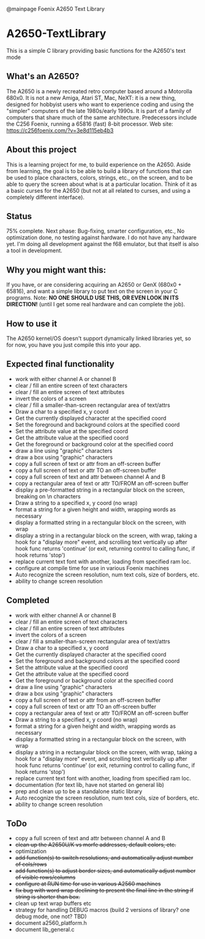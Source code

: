 @mainpage Foenix A2650 Text Library
# A2650-TextLibrary
This is a simple C library providing basic functions for the A2650's text mode

## What's an A2650?
The A2650 is a newly recreated retro computer based around a Motorolla 680x0. It is not a new Amiga, Atari ST, Mac, NeXT: it is a new thing, designed for hobbyist users who want to experience coding and using the "simpler" computers of the late 1980s/early 1990s. It is part of a family of computers that share much of the same architecture. Predecessors include the C256 Foenix, running a 65816 (fast) 8-bit processor. 
Web site: https://c256foenix.com/?v=3e8d115eb4b3

## About this project
This is a learning project for me, to build experience on the A2650. Aside from learning, the goal is to be able to build a library of functions that can be used to place characters, colors, strings, etc., on the screen, and to be able to query the screen about what is at a particular location. Think of it as a basic curses for the A2650 (but not at all related to curses, and using a completely different interface). 

## Status
75% complete. Next phase: Bug-fixing, smarter configuration, etc., No optimization done, no testing against hardware.
I do not have any hardware yet. I'm doing all development against the f68 emulator, but that itself is also a tool in development. 

## Why you might want this:
If you have, or are considering acquiring an A2650 or GenX (680x0 + 65816), and want a simple library to put text on the screen in your C programs. 
Note: **NO ONE SHOULD USE THIS, OR EVEN LOOK IN ITS DIRECTION!** (until I get some real hardware and can complete the job).

## How to use it
The A2650 kernel/OS doesn't support dynamically linked libraries yet, so for now, you have you just compile this into your app. 

## Expected final functionality
 * work with either channel A or channel B
 * clear / fill an entire screen of text characters
 * clear / fill an entire screen of text attributes
 * invert the colors of a screen
 * clear / fill a smaller-than-screen rectangular area of text/attrs
 * Draw a char to a specified x, y coord
 * Get the currently displayed character at the specified coord
 * Set the foreground and background colors at the specified coord
 * Set the attribute value at the specified coord
 * Get the attribute value at the specified coord
 * Get the foreground or background color at the specified coord
 * draw a line using "graphic" characters
 * draw a box using "graphic" characters
 * copy a full screen of text or attr from an off-screen buffer
 * copy a full screen of text or attr TO an off-screen buffer
 * copy a full screen of text and attr between channel A and B
 * copy a rectangular area of text or attr TO/FROM an off-screen buffer
 * display a pre-formatted string in a rectangular block on the screen, breaking on \n characters
 * Draw a string to a specified x, y coord (no wrap)
 * format a string for a given height and width, wrapping words as necessary
 * display a formatted string in a rectangular block on the screen, with wrap
 * display a string in a rectangular block on the screen, with wrap, taking a hook for a "display more" event, and scrolling text vertically up after hook func returns 'continue' (or exit, returning control to calling func, if hook returns 'stop')
 * replace current text font with another, loading from specified ram loc.
 * configure at compile time for use in various Foenix machines
 * Auto recognize the screen resolution, num text cols, size of borders, etc. 
 * ability to change screen resolution
 
## Completed
 * work with either channel A or channel B
 * clear / fill an entire screen of text characters
 * clear / fill an entire screen of text attributes
 * invert the colors of a screen
 * clear / fill a smaller-than-screen rectangular area of text/attrs
 * Draw a char to a specified x, y coord
 * Get the currently displayed character at the specified coord
 * Set the foreground and background colors at the specified coord
 * Set the attribute value at the specified coord
 * Get the attribute value at the specified coord
 * Get the foreground or background color at the specified coord
 * draw a line using "graphic" characters
 * draw a box using "graphic" characters
 * copy a full screen of text or attr from an off-screen buffer
 * copy a full screen of text or attr TO an off-screen buffer
 * copy a rectangular area of text or attr TO/FROM an off-screen buffer
 * Draw a string to a specified x, y coord (no wrap)
 * format a string for a given height and width, wrapping words as necessary
 * display a formatted string in a rectangular block on the screen, with wrap
 * display a string in a rectangular block on the screen, with wrap, taking a hook for a "display more" event, and scrolling text vertically up after hook func returns 'continue' (or exit, returning control to calling func, if hook returns 'stop')
 * replace current text font with another, loading from specified ram loc.
 * documentation (for text lib, have not started on general lib)
 * prep and clean up to be a standalone static library
 * Auto recognize the screen resolution, num text cols, size of borders, etc. 
 * ability to change screen resolution

## ToDo
 * copy a full screen of text and attr between channel A and B
 * ~~clean up the A2650U/K vs morfe addresses, default colors, etc.~~
 * optimization
 * ~~add function(s) to switch resolutions, and automatically adjust number of cols/rows~~
 * ~~add function(s) to adjust border sizes, and automatically adjust number of visible rows/columns~~
 * ~~configure at RUN time for use in various A2560 machines~~
 * ~~fix bug with word wrap declining to present the final line in the string if string is shorter than box.~~
 * clean up text wrap buffers etc
 * strategy for handling DEBUG macros (build 2 versions of library? one debug mode, one not? TBD)
 * document a2560_platform.h
 * document lib_general.c
 

